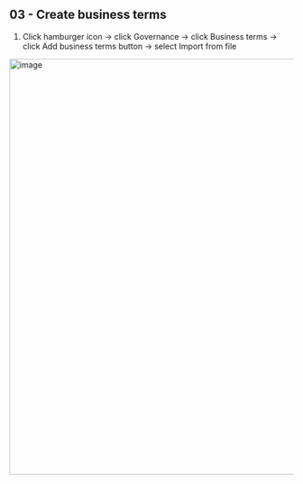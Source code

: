 ## 03 - Create business terms

1. Click hamburger icon -> click Governance -> click Business terms -> click Add business terms button -> select Import from file

<img width="1728" height="738" alt="image" src="https://github.com/user-attachments/assets/80350ab7-626d-43af-82d8-cbefa678e3d8" />
